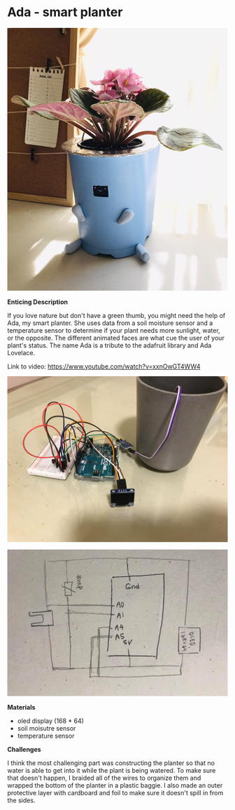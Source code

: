 # Ada - smart planter

![cover photo](/finalProjectSummer2020/enticing_photo.jpg)

**Enticing Description**

If you love nature but don't have a green thumb, you might need the help of Ada, my smart planter. She uses data from a soil moisture sensor and a temperature sensor to determine if your plant needs more sunlight, water, or the opposite. The different animated faces are what cue the user of your plant's status. The name Ada is a tribute to the adafruit library and Ada Lovelace.  

Link to video: https://www.youtube.com/watch?v=xxnOwGT4WW4

![closeup](/finalProjectSummer2020/electronic_closeup.jpg)

![schematic](/finalProjectSummer2020/planter_schematic.jpg)

**Materials**
- oled display (168 * 64) 
- soil moisutre sensor 
- temperature sensor 

**Challenges**

I think the most challenging part was constructing the planter so that no water is able to get into it while the plant is being watered. To make sure that doesn't happen, I braided all of the wires to organize them and wrapped the bottom of the planter in a plastic baggie. I also made an outer protective layer with cardboard and foil to make sure it doesn't spill in from the sides. 





